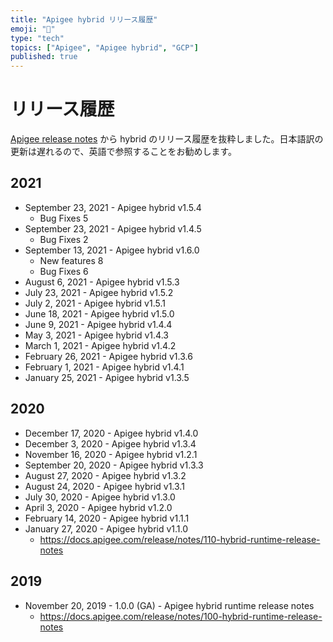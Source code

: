 ```yaml
---
title: "Apigee hybrid リリース履歴"
emoji: "💬"
type: "tech"
topics: ["Apigee", "Apigee hybrid", "GCP"]
published: true
---
```


# リリース履歴

[Apigee release notes](https://cloud.google.com/apigee/docs/release/notes/apigee-release-notes) から hybrid のリリース履歴を抜粋しました。日本語訳の更新は遅れるので、英語で参照することをお勧めします。

## 2021

* September 23, 2021 - Apigee hybrid v1.5.4
  * Bug Fixes 5
* September 23, 2021 - Apigee hybrid v1.4.5
  * Bug Fixes 2
* September 13, 2021  - Apigee hybrid v1.6.0
  * New features 8
  * Bug Fixes 6
* August 6, 2021  - Apigee hybrid v1.5.3
* July 23, 2021  - Apigee hybrid v1.5.2
* July 2, 2021  - Apigee hybrid v1.5.1
* June 18, 2021  - Apigee hybrid v1.5.0
* June 9, 2021  - Apigee hybrid v1.4.4
* May 3, 2021  - Apigee hybrid v1.4.3
* March 1, 2021  - Apigee hybrid v1.4.2
* February 26, 2021  - Apigee hybrid v1.3.6
* February 1, 2021  - Apigee hybrid v1.4.1
* January 25, 2021 - Apigee hybrid v1.3.5

## 2020

* December 17, 2020 - Apigee hybrid v1.4.0
* December 3, 2020 - Apigee hybrid v1.3.4
* November 16, 2020 - Apigee hybrid v1.2.1
* September 20, 2020 - Apigee hybrid v1.3.3
* August 27, 2020 - Apigee hybrid v1.3.2
* August 24, 2020 - Apigee hybrid v1.3.1
* July 30, 2020 - Apigee hybrid v1.3.0
* April 3, 2020 - Apigee hybrid v1.2.0
* February 14, 2020 - Apigee hybrid v1.1.1
* January 27, 2020 - Apigee hybrid v1.1.0
  * https://docs.apigee.com/release/notes/110-hybrid-runtime-release-notes

## 2019

* November 20, 2019 - 1.0.0 (GA) - Apigee hybrid runtime release notes
  * https://docs.apigee.com/release/notes/100-hybrid-runtime-release-notes
